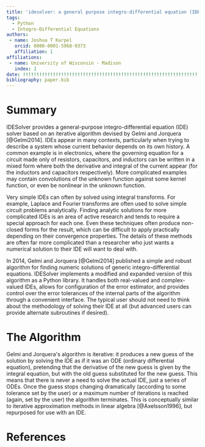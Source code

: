 ```yaml
---
title: 'idesolver: a general purpose integro-differential equation (IDE) solver'
tags:
  - Python
  - Integro-Differential Equations
authors:
 - name: Joshua T Karpel
   orcid: 0000-0001-5968-9373
   affiliation: 1
affiliations:
 - name: University of Wisconsin - Madison
   index: 1
date: !!!!!!!!!!!!!!!!!!!!!!!!!!!!!!!!!!!!!!!!!!!!!!!!!!!!!!!!!!!!!!!!!!!!!!!!!!!!!!!!!!!!!!
bibliography: paper.bib
---
```


# Summary

IDESolver provides a general-purpose integro-differential equation (IDE) solver based on an iterative algorithm devised by Gelmi and Jorquera [@Gelmi2014].
IDEs appear in many contexts, particularly when trying to describe a system whose current behavior depends on its own history.
A common example is in electronics, where the governing equation for a circuit made only of resistors, capacitors, and inductors can be written in a mixed form where both the derivative and integral of the current appear (for the inductors and capacitors respectively).
More complicated examples may contain convolutions of the unknown function against some kernel function, or even be nonlinear in the unknown function.

Very simple IDEs can often by solved using integral transforms.
For example, Laplace and Fourier transforms are often used to solve simple circuit problems analytically.
Finding analytic solutions for more complicated IDEs is an area of active research and tends to require a special approach for each one.
Even these techniques often produce non-closed forms for the result, which can be difficult to apply practically depending on their convergence properties.
The details of these methods are often far more complicated than a researcher who just wants a numerical solution to their IDE will want to deal with.

In 2014, Gelmi and Jorquera [@Gelmi2014] published a simple and robust algorithm for finding numeric solutions of generic integro-differential equations.
IDESolver implements a modified and expanded version of this algorithm as a Python library.
It handles both real-valued and complex-valued IDEs, allows for configuration of the error estimator, and provides control over the error tolerances of the internal parts of the algorithm through a convenient interface.
The typical user should not need to think about the methodology of solving their IDE at all (but advanced users can provide alternate subroutines if desired).

# The Algorithm

Gelmi and Jorquera's algorithm is iterative: it produces a new guess of the solution by solving the IDE as if it was an ODE (ordinary differential equation), pretending that the derivative of the new guess is given by the integral equation, but with the old guess substituted for the new guess.
This means that there is never a need to solve the actual IDE, just a series of ODEs.
Once the guess stops changing dramatically (according to some tolerance set by the user) or a maximum number of iterations is reached (again, set by the user) the algorithm terminates.
This is conceptually similar to iterative approximation methods in linear algebra [@Axelsson1996], but repurposed for use with an IDE.

# References

